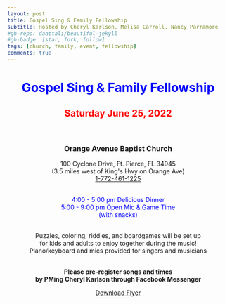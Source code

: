 ```yaml
---
layout: post
title: Gospel Sing & Family Fellowship
subtitle: Hosted by Cheryl Karlson, Melisa Carroll, Nancy Parramore
#gh-repo: daattali/beautiful-jekyll
#gh-badge: [star, fork, follow]
tags: [church, family, event, fellowship]
comments: true
---
```

<center>

<h1><span style="color:blue">Gospel Sing & Family Fellowship</span></h1>

<h2><span style="color:red">Saturday June 25, 2022</span></h2><br />

<h3>Orange Avenue Baptist Church</h3>
100 Cyclone Drive, Ft. Pierce, FL 34945<br />
(3.5 miles west of King's Hwy on Orange Ave)<br />
<a href="tel:+17724611225">1-772-461-1225</a><br /><br />

<span style="color:blue">4:00 - 5:00 pm Delicious Dinner<br />
5:00 - 9:00 pm Open Mic & Game Time <br />
(with snacks)<br /><br /></span>

Puzzles, coloring, riddles, and boardgames will be set up<br />
for kids and adults to enjoy together during the music!<br />
Piano/keyboard and mics provided for singers and musicians<br /><br />

<b>Please pre-register songs and times</b><br />
<b>by PMing Cheryl Karlson through Facebook Messenger</b><br />

<a href="/assets/pdfs/Gospel-Flyer.pdf">Download Flyer</a>